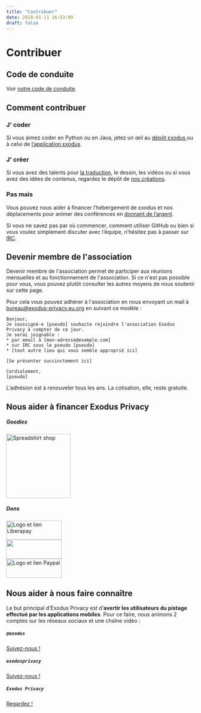 ```yaml
---
title: "Contribuer"
date: 2018-01-11 16:53:09
draft: false
---
```


# Contribuer

## Code de conduite

Voir [notre code de conduite](/fr/page/coc/).

## Comment contribuer

<div class="row">
    <div class="col-md-4 text-center">
        <div class="card-body">
            <h3 class="card-title">
                J’ <i class="far fa-heart text-primary"></i> coder
            </h3>
            <p class="card-text">
                Si vous aimez coder en Python ou en Java, jetez un œil au <a href="https://github.com/exodus-privacy/exodus">dépôt <i class="fab fa-github text-primary"></i> εxodus </a> ou à celui de <a href="https://github.com/Exodus-Privacy/exodus-android-app"><i class="fab fa-github text-primary"></i> l’application εxodus</a>.
            </p>
        </div>
    </div>
    <div class="col-md-4 text-center">
        <div class="card-body">
            <h3 class="card-title">
                J’ <i class="far fa-heart text-primary"></i> créer
            </h3>
            <p class="card-text">
                Si vous avez des talents pour <a href="https://crwd.in/exodus-privacy">la traduction</a>, le dessin, les vidéos ou si vous avez des idées de contenus, regardez le dépôt de <i class="fab fa-github text-primary"></i><a href="https://github.com/exodus-privacy/anim-com"> nos créations</a>.
            </p>
        </div>
    </div>
    <div class="col-md-4 text-center">
        <div class="card-body">
            <h3 class="card-title">
                Pas <i class="far fa-clock text-primary"></i> mais <i class="fas fa-euro-sign text-primary"></i>
            </h3>
            <p class="card-text">
                Vous pouvez nous aider à financer l’hébergement de εxodus et nos déplacements pour animer des conférences en <a href="#finance">donnant de l’argent</a>.
            </p>
        </div>
    </div>
</div>

<p>
    Si vous ne savez pas par où commencer, comment utiliser GitHub ou bien si vous voulez simplement discuter avec l’équipe, n’hésitez pas à passer sur <a href="https://web.libera.chat/?nick=webguest?#exodus-privacy">IRC</a>.
</p>

<a name="finance"></a>

## Devenir membre de l'association

Devenir membre de l'association permet de participer aux réunions mensuelles et au fonctionnement de l'association. Si ce n'est pas possible pour vous, vous pouvez plutôt consulter les autres moyens de nous soutenir sur cette page.

Pour cela vous pouvez adhérer à l'association en nous envoyant un mail à [bureau@exodus-privacy.eu.org](mailto:bureau@exodus-privacy.eu.org) en suivant ce modèle :

```
Bonjour,
Je soussigné·e [pseudo] souhaite rejoindre l'association Exodus Privacy à compter de ce jour.
Je serai joignable :
* par email à [mon-adresse@example.com]
* sur IRC sous le pseudo [pseudo]
* [tout autre lieu qui vous semble approprié ici]

[Se présenter succinctement ici]

Cordialement,
[pseudo]
```

L’adhésion est à renouveler tous les ans. La cotisation, elle, reste gratuite.

## Nous aider à financer Exodus Privacy

<div class="row">
    <div class="col-md-6 text-center">
        <div class="card-body">
            <h5>Goodies</h5>
            <a href="https://shop.spreadshirt.fr/exodus-privacy/all">
                <img src="/media/page/contribute/sweatEP.jpg" caption="our spreadshirt shop" alt="Spreadshirt shop" width="172px" height="172px">
            </a>
        </div>
    </div>
    <div class="col-md-6 mb-4 text-center">
        <h5>Dons</h5>
        <div class="mt-2">
            <a href="https://liberapay.com/exodus/donate">
                <img src="/media/page/contribute/liberapay.png" caption="Logo et lien Liberapay" alt="Logo et lien Liberapay" width="148px" height="51px">
            </a>
        </div>
        <div class="mt-2">
            <a href="https://donorbox.org/exodus">
                <img src="/media/page/contribute/donorbox.png" caption="Logo et lien Donorbox" alt "Logo et lien Donorbox" width="148px" height="51px">
            </a>
        </div>
        <div class="mt-2">
            <a href="https://www.paypal.com/cgi-bin/webscr?cmd=_donations&currency_code=EUR&business=paypal@exodus-privacy.eu.org&item_name=Exodus%20donation">
                <img src="/media/page/contribute/paypal.png" caption"Logo et lien Paypal" alt="Logo et lien Paypal" width="148px" height="51px">
            </a>
        </div>
    </div>
</div>

## Nous aider à nous faire connaître

Le but principal d’Exodus Privacy est d’<b>avertir les utilisateurs du pistage effectué par les applications mobiles</b>. Pour ce faire, nous animons 2 comptes sur les réseaux sociaux et une chaîne vidéo :

<div class="row justify-content-md-center">
    <div class="col-md-4 text-center">
        <i class="fab fa-3x fa-mastodon mt-2 ml-auto mr-auto text-primary"></i>
        <div class="card-body">
            <h5 class="card-title"><code>@exodus</code></h5>
            <a href="https://framapiaf.org/@exodus" class="btn btn-primary">Suivez-nous !</a>
        </div>
    </div>
    <div class="col-md-4 text-center">
        <i class="fab fa-3x fa-facebook-square mt-2 ml-auto mr-auto text-primary"></i>
        <div class="card-body">
            <h5 class="card-title"><code>exodusprivacy</code></h5>
            <a href="https://facebook.com/exodusprivacy" class="btn btn-primary">Suivez-nous !</a>
        </div>
    </div>
    <div class="col-md-4 text-center">
        <i class="fab fa-3x fa-youtube-square mt-2 ml-auto mr-auto text-primary"></i>
        <div class="card-body">
            <h5 class="card-title"><code>Exodus Privacy</code></h5>
            <a href="https://www.youtube.com/channel/UC2bloZZpnRal5tMVuHk0EFQ" class="btn btn-primary">Regardez !</a>
        </div>
    </div>
</div>
